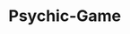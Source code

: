 # Psychic-Game 

<!--
##Instructions:
###How does this game work?
    1. The computer randomly chooses a letter from the alphabet.
    2. The user chooses a letter from the alphabet, trying to match the computer's choice. 
    3. Computer is alerted that a key has been pressed by the user: document.onkeyup = function () {}
    4. IF:
        user guess = computer choice:
            add +1 point to wins variable
            reset "guesses left" to 9
            clear "your guesses so far"
        user guess != computer choice:
            subtract -1 point from "guesses left"
            keep guesses on screen until all 9 are used up
        WHEN:
            all 10 guesses are used up: 
                add +1 to losses column
                reset "guesses left" to 10
                clear "your guesses so far"

###Variables needed:
    1. computerChoice - storing the computer's guessed variable
    2. userGuess - storing the user's letter guess
    3. wins - user guesses the letter correctly
    4. losses - user runs out of guesses
    5. guessesSoFar - current guesses for using during this round -->